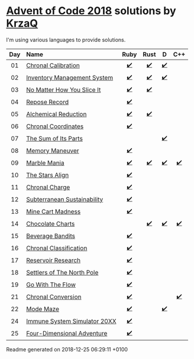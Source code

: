 [Advent of Code 2018](https://adventofcode.com) solutions by [KrzaQ][kq]
========================

I'm using various languages to provide solutions.

| Day | Name | Ruby | Rust | D | C++ |
|:---:|:---|:---:|:---:|:---:|:---:|
| 01 | [Chronal Calibration][day01] | [:heavy_check_mark:](solutions/day01/main.rb) | [:heavy_check_mark:](solutions/day01/rust/src/main.rs) | [:heavy_check_mark:](solutions/day01/main.d) |  |
| 02 | [Inventory Management System][day02] | [:heavy_check_mark:](solutions/day02/main.rb) | [:heavy_check_mark:](solutions/day02/rust/src/main.rs) | [:heavy_check_mark:](solutions/day02/dlang/source/main.d) |  |
| 03 | [No Matter How You Slice It][day03] | [:heavy_check_mark:](solutions/day03/main.rb) | [:heavy_check_mark:](solutions/day03/rust/src/main.rs) |  |  |
| 04 | [Repose Record][day04] | [:heavy_check_mark:](solutions/day04/main.rb) |  |  |  |
| 05 | [Alchemical Reduction][day05] | [:heavy_check_mark:](solutions/day05/main.rb) | [:heavy_check_mark:](solutions/day05/rust/src/main.rs) |  |  |
| 06 | [Chronal Coordinates][day06] | [:heavy_check_mark:](solutions/day06/main.rb) |  |  |  |
| 07 | [The Sum of Its Parts][day07] |  |  | [:heavy_check_mark:](solutions/day07/main.d) |  |
| 08 | [Memory Maneuver][day08] | [:heavy_check_mark:](solutions/day08/main.rb) |  |  |  |
| 09 | [Marble Mania][day09] | [:heavy_check_mark:](solutions/day09/main.rb) | [:heavy_check_mark:](solutions/day09/rust/src/main.rs) | [:heavy_check_mark:](solutions/day09/main.d) | [:heavy_check_mark:](solutions/day09/main.cpp) |
| 10 | [The Stars Align][day10] | [:heavy_check_mark:](solutions/day10/main.rb) |  |  |  |
| 11 | [Chronal Charge][day11] | [:heavy_check_mark:](solutions/day11/main.rb) |  |  |  |
| 12 | [Subterranean Sustainability][day12] | [:heavy_check_mark:](solutions/day12/main.rb) |  |  |  |
| 13 | [Mine Cart Madness][day13] | [:heavy_check_mark:](solutions/day13/main.rb) |  |  |  |
| 14 | [Chocolate Charts][day14] |  | [:heavy_check_mark:](solutions/day14/rust/src/main.rs) | [:heavy_check_mark:](solutions/day14/main.d) | [:heavy_check_mark:](solutions/day14/main.cpp) |
| 15 | [Beverage Bandits][day15] | [:heavy_check_mark:](solutions/day15/main.rb) |  |  |  |
| 16 | [Chronal Classification][day16] | [:heavy_check_mark:](solutions/day16/main.rb) |  |  |  |
| 17 | [Reservoir Research][day17] | [:heavy_check_mark:](solutions/day17/main.rb) |  |  |  |
| 18 | [Settlers of The North Pole][day18] | [:heavy_check_mark:](solutions/day18/main.rb) |  |  |  |
| 19 | [Go With The Flow][day19] | [:heavy_check_mark:](solutions/day19/main.rb) |  |  |  |
| 21 | [Chronal Conversion][day21] | [:heavy_check_mark:](solutions/day21/main.rb) |  |  | [:heavy_check_mark:](solutions/day21/machine.cpp) |
| 22 | [Mode Maze][day22] | [:heavy_check_mark:](solutions/day22/main.rb) |  | [:heavy_check_mark:](solutions/day22/main.d) |  |
| 24 | [Immune System Simulator 20XX][day24] | [:heavy_check_mark:](solutions/day24/main.rb) |  |  |  |
| 25 | [Four-Dimensional Adventure][day25] | [:heavy_check_mark:](solutions/day25/main.rb) |  |  |  |

[day01]: https://adventofcode.com/2018/day/1
[day02]: https://adventofcode.com/2018/day/2
[day03]: https://adventofcode.com/2018/day/3
[day04]: https://adventofcode.com/2018/day/4
[day05]: https://adventofcode.com/2018/day/5
[day06]: https://adventofcode.com/2018/day/6
[day07]: https://adventofcode.com/2018/day/7
[day08]: https://adventofcode.com/2018/day/8
[day09]: https://adventofcode.com/2018/day/9
[day10]: https://adventofcode.com/2018/day/10
[day11]: https://adventofcode.com/2018/day/11
[day12]: https://adventofcode.com/2018/day/12
[day13]: https://adventofcode.com/2018/day/13
[day14]: https://adventofcode.com/2018/day/14
[day15]: https://adventofcode.com/2018/day/15
[day16]: https://adventofcode.com/2018/day/16
[day17]: https://adventofcode.com/2018/day/17
[day18]: https://adventofcode.com/2018/day/18
[day19]: https://adventofcode.com/2018/day/19
[day21]: https://adventofcode.com/2018/day/21
[day22]: https://adventofcode.com/2018/day/22
[day24]: https://adventofcode.com/2018/day/24
[day25]: https://adventofcode.com/2018/day/25

[kq]: https://dev.krzaq.cc

Readme generated on 2018-12-25 06:29:11 +0100